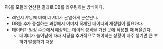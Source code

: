 PK를 모듈러 연산한 결과로 DB를 라우팅하는 방식이다.
- 레인지 샤딩에 비해 데이터가 균일하게 분산된다.
- DB를 추가 증설하는 과정에서 이미지 적재된 데이터의 재정렬이 필요하다.
- 데이터가 일정 수준에서 예상되는 데이터 성격을 가진 곳에 적용할 때 어울린다.
	- 데이터가 늘어남에 따라 샤딩을 추가적으로 해야하는 상황이 자주 생기면 큰 부하가 발생하기 때문